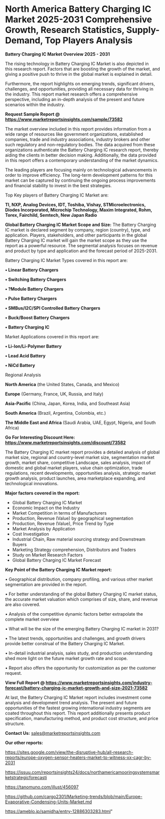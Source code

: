 # North America Battery Charging IC Market 2025-2031 Comprehensive Growth, Research Statistics, Supply-Demand,  Top Players Analysis

<Strong> Battery Charging IC Market Overview 2025 - 2031</strong>

The rising technology in Battery Charging IC Market is also depicted in this research report. Factors that are boosting the growth of the market, and giving a positive push to thrive in the global market is explained in detail.

Furthermore, the report highlights on emerging trends, significant drivers, challenges, and opportunities, providing all necessary data for thriving in the industry. This report market research offers a comprehensive perspective, including an in-depth analysis of the present and future scenarios within the industry.

<strong>Request Sample Report @ <a href=https://www.marketreportsinsights.com/sample/73582>https://www.marketreportsinsights.com/sample/73582</a></strong>

The market overview included in this report provides information from a wide range of resources like government organizations, established companies, trade and industry associations, industry brokers and other such regulatory and non-regulatory bodies. The data acquired from these organizations authenticate the Battery Charging IC research report, thereby aiding the clients in better decision making. Additionally, the data provided in this report offers a contemporary understanding of the market dynamics.

The leading players are focusing mainly on technological advancements in order to improve efficiency. The long-term development patterns for this market can be captured by continuing the ongoing process improvements and financial stability to invest in the best strategies.

Top Key players of Battery Charging IC Market are:

<strong>TI, NXP, Analog Devices, IDT, Toshiba, Vishay, STMicroelectronics, Diodes Incorporated, Microchip Technology, Maxim Integrated, Rohm, Torex, Fairchild, Semtech, New Japan Radio</strong>

<strong><b>Global Battery Charging IC Market Scope and Size:</b></strong>
The Battery Charging IC market is declared segment by company, region (country), type, and application. Players, stakeholders, and other participants in the global Battery Charging IC market will gain the market scope as they use the report as a powerful resource. The segmental analysis focuses on revenue and product by type and application and the forecast period of 2025-2031.

Battery Charging IC Market Types covered in this report are:

<strong>• Linear Battery Chargers

• Switching Battery Chargers

• ?Module Battery Chargers

• Pulse Battery Chargers

• SMBus/I2C/SPI Controlled Battery Chargers

• Buck/Boost Battery Chargers

• Battery Charging IC</strong>

Market Applications covered in this report are:

<strong>• Li-Ion/Li-Polymer Battery

• Lead Acid Battery

• NiCd Battery</strong> 

Regional Analysis

<strong>North America</strong> (the United States, Canada, and Mexico)

<strong>Europe</strong> (Germany, France, UK, Russia, and Italy)

<strong>Asia-Pacific</strong> (China, Japan, Korea, India, and Southeast Asia)

<strong>South America</strong> (Brazil, Argentina, Colombia, etc.)

<strong>The Middle East and Africa</strong> (Saudi Arabia, UAE, Egypt, Nigeria, and South Africa)

<strong>Go For Interesting Discount Here: <a href=https://www.marketreportsinsights.com/discount/73582>https://www.marketreportsinsights.com/discount/73582</a></strong>

The Battery Charging IC market report provides a detailed analysis of global market size, regional and country-level market size, segmentation market growth, market share, competitive Landscape, sales analysis, impact of domestic and global market players, value chain optimization, trade regulations, recent developments, opportunities analysis, strategic market growth analysis, product launches, area marketplace expanding, and technological innovations.

<strong><b>Major factors covered in the report:</b></strong>
<ul>
  <li>Global Battery Charging IC Market </li>
  <li>Economic Impact on the Industry</li>
  <li>Market Competition in terms of Manufacturers</li>
  <li>Production, Revenue (Value) by geographical segmentation</li>
  <li>Production, Revenue (Value), Price Trend by Type</li>
  <li>Market Analysis by Application</li>
  <li>Cost Investigation</li>
  <li>Industrial Chain, Raw material sourcing strategy and Downstream Buyers</li>
  <li>Marketing Strategy comprehension, Distributors and Traders</li>
  <li>Study on Market Research Factors</li>
  <li>Global Battery Charging IC Market Forecast</li>
</ul>

<strong><b>Key Point of the Battery Charging IC Market report:</b></strong>

• Geographical distribution, company profiling, and various other market segmentation are provided in the report.

• For better understanding of the global Battery Charging IC market status, the accurate market valuation which comprises of size, share, and revenue are also covered.

• Analysis of the competitive dynamic factors better extrapolate the complete market overview

• What will be the size of the emerging Battery Charging IC market in 2031?

• The latest trends, opportunities and challenges, and growth drivers provide better construal of the Battery Charging IC Market.

• In-detail industrial analysis, sales study, and production understanding shed more light on the future market growth rate and scope.

• Report also offers the opportunity for customization as per the customer request.

<strong><b>View Full Report @ <a href=https://www.marketreportsinsights.com/industry-forecast/battery-charging-ic-market-growth-and-size-2021-73582>https://www.marketreportsinsights.com/industry-forecast/battery-charging-ic-market-growth-and-size-2021-73582</a></b></strong>


At last, the Battery Charging IC Market report includes investment come analysis and development trend analysis. The present and future opportunities of the fastest growing international industry segments are coated throughout this report. This report additionally presents product specification, manufacturing method, and product cost structure, and price structure.

<strong>Contact Us:</strong>
sales@marketreportsinsights.com

<strong>Our other reports:</strong>

<a href=https://sites.google.com/view/the-disruptive-hub/all-research-reports/europe-oxygen-sensor-heaters-market-to-witness-xx-cagr-by-2031>https://sites.google.com/view/the-disruptive-hub/all-research-reports/europe-oxygen-sensor-heaters-market-to-witness-xx-cagr-by-2031</a>

<a href=https://issuu.com/reportsinsights24/docs/northamericamooringsystemsmarketstrategicforecasti>https://issuu.com/reportsinsights24/docs/northamericamooringsystemsmarketstrategicforecasti</a>

<a href=https://tanomuno.com/illust/456097>https://tanomuno.com/illust/456097</a>

<a href=https://github.com/cargo2301/Marketing-trends/blob/main/Europe-Evaporative-Condensing-Units-Market.md>https://github.com/cargo2301/Marketing-trends/blob/main/Europe-Evaporative-Condensing-Units-Market.md</a>

<a href=https://ameblo.jp/samidha/entry-12886303283.html>https://ameblo.jp/samidha/entry-12886303283.html</a>"
